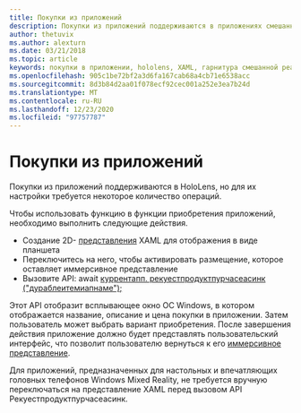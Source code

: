 ```yaml
---
title: Покупки из приложений
description: Покупки из приложений поддерживаются в приложениях смешанной реальности, но для их настройки требуется некоторое количество операций.
author: thetuvix
ms.author: alexturn
ms.date: 03/21/2018
ms.topic: article
keywords: покупки в приложении, hololens, XAML, гарнитура смешанной реальности, гарнитура Windows Mixed Reality, гарнитура виртуальной реальности
ms.openlocfilehash: 905c1be72bf2a3d6fa167cab68a4cb71e6538acc
ms.sourcegitcommit: 8d3b84d2aa01f078ecf92cec001a252e3ea7b24d
ms.translationtype: MT
ms.contentlocale: ru-RU
ms.lasthandoff: 12/23/2020
ms.locfileid: "97757787"
---
```

# <a name="in-app-purchases"></a>Покупки из приложений

Покупки из приложений поддерживаются в HoloLens, но для их настройки требуется некоторое количество операций.

Чтобы использовать функцию в функции приобретения приложений, необходимо выполнить следующие действия.
* Создание 2D- [представления](../design/app-views.md) XAML для отображения в виде планшета
* Переключитесь на него, чтобы активировать размещение, которое оставляет иммерсивное представление
* Вызовите API: await [куррентапп. рекуестпродуктпурчасеасинк ("дураблеитемиапнаме");](https://docs.microsoft.com/uwp/api/windows.applicationmodel.store.currentapp#Windows_ApplicationModel_Store_CurrentApp_RequestProductPurchaseAsync_System_String_)

Этот API отобразит всплывающее окно ОС Windows, в котором отображается название, описание и цена покупки в приложении. Затем пользователь может выбрать вариант приобретения. После завершения действия приложение должно будет представлять пользовательский интерфейс, что позволит пользователю вернуться к его [иммерсивное представление](../design/app-views.md).

Для приложений, предназначенных для настольных и впечатляющих головных телефонов Windows Mixed Reality, не требуется вручную переключаться на представление XAML перед вызовом API Рекуестпродуктпурчасеасинк.
